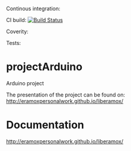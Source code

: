 Continous integration:




CI build: 
[![Build Status](https://travis-ci.org/EramoxPersonalWork/liberamox.svg?branch=master)](https://travis-ci.org/EramoxPersonalWork/liberamox)

Coverity:

Tests:

# projectArduino
Arduino project

The presentation of the project can be found on: http://eramoxpersonalwork.github.io/liberamox/

# Documentation
http://eramoxpersonalwork.github.io/liberamox/


